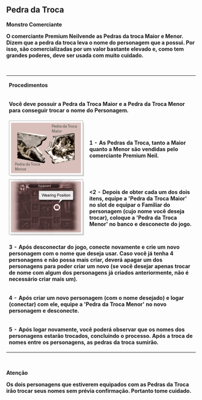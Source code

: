 ## Pedra da Troca

<html>
  <head>
    <meta charset="utf-8" />
    <meta name="viewport" content="width=device-width" />
  </head>
  <body>
<p><strong>Monstro Comerciante<strong></p>
<p>O comerciante Premium Neilvende as Pedras da troca Maior e Menor. Dizem que a pedra da troca leva o nome do personagem que a possui. Por isso, são comercializadas por um valor bastante elevado e, como tem grandes poderes, deve ser usada com muito cuidado.</p>
<br>
<table border="0" cellpadding="0" cellspacing="0"> 
	<tr>
		<td colspan="2"><p><strong>Procedimentos</strong></p></td>			
	</tr>
	<tr>
		<td colspan="2"><p>Você deve possuir a Pedra da Troca Maior e a Pedra da Troca Menor para conseguir trocar o nome do Personagem.</p></td>			
	</tr>		
	<tr>
		<td width="200px"><img src="./Quests-Especiais-files/Pedra-da-Troca-files/wyd_img_pedra-da-troca-1.gif"></td>
		<td><p><strong>1 -</strong> As Pedras da Troca, tanto a Maior quanto a Menor são vendidas pelo comerciante Premium Neil.</p>
		</td>
	</tr>
	<tr>
		<td width="200px"><img src="./Quests-Especiais-files/Pedra-da-Troca-files/wyd_img_pedra-da-troca-2.gif"></td>
		<td><p><<strong>2 -</strong> Depois de obter cada um dos dois itens, equipe a 'Pedra da Troca Maior' no slot de equipar o Familiar do personagem (cujo nome você deseja trocar), coloque a 'Pedra da Troca Menor' no banco e desconecte do jogo.</p></td>
	</tr>
	<tr>
		<td colspan="2"><p><strong>3 -</strong> 	Após desconectar do jogo, conecte novamente e crie um novo personagem com o nome que deseja usar. Caso você já tenha 4 personagens e não possa mais criar, deverá apagar um dos personagens para poder criar um novo (se você desejar apenas trocar de nome com algum dos personagens já criados anteriormente, não é necessário criar mais um).</p></td>
	</tr>
	<tr>
		<td colspan="2"><p><strong>4 -</strong> Após criar um novo personagem (com o nome desejado) e logar (conectar) com ele, equipe a 'Pedra da Troca Menor' no novo personagem e desconecte.</p></td>			
	</tr>
	<tr>
		<td colspan="2"><p><strong>5 -</strong> 	Após logar novamente, você poderá observar que os nomes dos personagens estarão trocados, concluindo o processo. Após a troca de nomes entre os personagens, as pedras da troca sumirão.</p></td>	
	</tr>
</table>
<br>
<p><strong>Atenção<strong></p>
<p>Os dois personagens que estiverem equipados com as Pedras da Troca irão trocar seus nomes sem prévia confirmação. Portanto tome cuidado.</p>
  </body>
</html>
